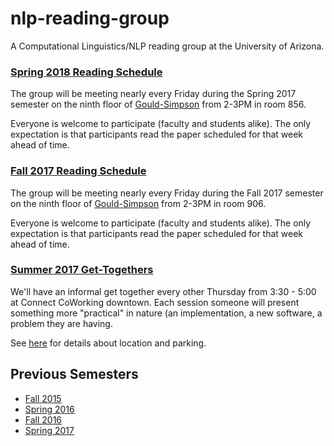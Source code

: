# nlp-reading-group

A Computational Linguistics/NLP reading group at the University of Arizona.


### [Spring 2018 Reading Schedule](https://github.com/clulab/nlp-reading-group/wiki/Spring-2018-Reading-Schedule)

The group will be meeting nearly every Friday during the Spring 2017 semester on the ninth floor of [Gould-Simpson](http://map.arizona.edu) from 2-3PM in room 856.

Everyone is welcome to participate (faculty and students alike).  The only expectation is that participants read the paper scheduled for that week ahead of time.


### [Fall 2017 Reading Schedule](https://github.com/clulab/nlp-reading-group/wiki/FALL-2017-Reading-Schedule)

The group will be meeting nearly every Friday during the Fall 2017 semester on the ninth floor of [Gould-Simpson](http://map.arizona.edu) from 2-3PM in room 906. 
  
Everyone is welcome to participate (faculty and students alike).  The only expectation is that participants read the paper scheduled for that week ahead of time.
  

### [Summer 2017 Get-Togethers](https://github.com/clulab/nlp-reading-group/wiki/Summer-2017-Schedule)

We'll have an informal get together every other Thursday from 3:30 - 5:00 at Connect CoWorking downtown.  Each session someone will present something more "practical" in nature (an implementation, a new software, a problem they are having.

See [here](https://drive.google.com/open?id=1xDcrzUs24GrJGCIGO4GhkAWCa4U&usp=sharing) for details about location and parking.


## Previous Semesters

* [Fall 2015](https://github.com/clulab/nlp-reading-group/wiki/Fall-2015-Reading-Schedule)
* [Spring 2016](https://github.com/clulab/nlp-reading-group/wiki/Spring-2016-Reading-Schedule)
* [Fall 2016](https://github.com/clulab/nlp-reading-group/wiki/Fall-2016-Reading-Schedule)
* [Spring 2017](https://github.com/clulab/nlp-reading-group/wiki/Spring-2017-Reading-Schedule)
